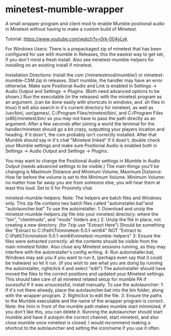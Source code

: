 # minetest-mumble-wrapper
A small wrapper program and client mod to enable Mumble positional audio in Minetest without having to make a custom build of Minetest.

Tutorial: https://www.youtube.com/watch?v=0rk-004yLyk

For Windows Users: There is a prepackaged zip of minetest that has been configured for use with mumble in Releases, this the easiest way to get set, if you don't mind a fresh install. Also see minetest-mumble-helpers for installing on an existing install if minetest.

Installation Directions:
Install the csm (/minetestmod/mumble/) or minetest-mumble-CSM.zip in releases.
Start mumble, the handler may have an error otherwise. Make sure Positional Audio and Link is enabled in Settings -> Audio Output and Settings -> Plugins. (Both need advanced options to be shown.)
Run the executable (in the releases) with the minetest program as an argument. (can be done easily with shortcuts in windows, and .sh files in linux)
It will also search in it's current directory for minetest, as well as /usr/bin/, usr/games/, C:/Program Files/minetest/bin/, and C:/Program Files (x86)/minetest/bin/ so you may not have to pass the path directly as an argument.
After a few seconds after joining a world the terminal for the handler/minetest should go a bit crazy, outputting your players location and heading. If it dosn't, the csm probably isn't correctly installed.
After that Mumble should say in it's chat "Minetest linked" If it dosn't, double check your Mumble settings and make sure Positional Audio is enabled both in Settings -> Audio Output and Settings -> Plugins.

You may want to change the Positional Audio settings in Mumble in Audio Output (needs advanced settings to be visible.)
The main things you'll be changing is Maximum Distance and Minimum Volume,
Maximum Distance: How far before the volume is set to the Minimum Volume.
Minimum Volume: no matter how far away you are from someone else, you will hear them at least this loud. Set to 0 for Proximity chat.

minetest-mumble-helpers:
Note: The helpers are batch files and Windows only.
This zip file contains two batch files called "autoinstaller.bat"and "autolauncher.bat"
To use the autoinstaller:
	1: Download and unzip the minetest-mumble-helpers.zip file into your minetest directory: where the "bin", "clientmods", and "mods" folders are.)
	2: Unzip the file in place, not creating a new directory. (for 7zip use "Extract Here") Should be something like "Extract to C:\Path\To\minetest-5.0.1-win64\" NOT "Extract to C:\Path\To\minetest-5.0.1-win64\minetest-mumble-helpers\"
	3: Ensure the files were extracted correctly: all the contents should be visible from the main minetest folder. Also close any Minetest sessions running, as they may interfere with the autoinstaller's config writing.
	4: Run autoinstaller.bat, Windows may ask you if you want to run it, (perhaps even say that it could be malware) so let it run. (if you wish to see what you are doing by running the autoinstaller, rightclick it and select "edit")
	The autoinstaller should have moved the files to the correct positions and updated your Minetest settings. This should take care of all minetest related setup for mumble PA if sucessful
	If it was unsucessful, install manually.
To use the autolauncher:
	1: If it's not there already, place the autolauncher.bat into the bin folder, along with the wrapper program.
	2: Rightclick to edit the file.
	3: Ensure the paths to the Mumble executable and the name of the wrapper program is correct. Note: the /min in front of the mumble path makes mumble start minimized, if you don't like this, you can delete it.
	Running the autolauncher should start mumble and have it autojoin the correct channel, start minetest, and also close mumble once minetest is closed.
	I would recommend making a shortcut to the autolauncher and setting the icon/name if you use it often. 	